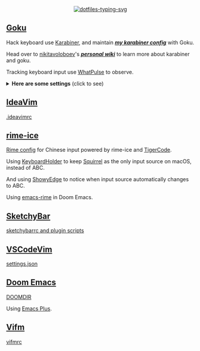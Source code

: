 <p align="center">
  <a href="https://git.io/typing-svg"><img src="https://readme-typing-svg.demolab.com?font=Fira+Code&duration=3500&pause=2000&color=21C8B8&center=true&vCenter=true&width=550&height=50&lines=Personal+dotfiles+on+macOS+managed+by+chezmoi" alt="dotfiles-typing-svg" /></a>
</p>

## [Goku](https://github.com/yqrashawn/GokuRakuJoudo)

Hack keyboard use [Karabiner](https://github.com/pqrs-org/Karabiner-Elements), and maintain ***[my karabiner config](./dot_config/karabiner.edn)*** with Goku.

Head over to [nikitavoloboev](https://github.com/nikitavoloboev)'s ***[personal wiki](https://wiki.nikiv.dev/macOS/apps/karabiner/)*** to learn more about karabiner and goku.

Tracking keyboard input use [WhatPulse](https://whatpulse.org/) to observe.

<details>
<summary><strong>Here are some settings</strong> (click to see)</summary>

| Type              | From                         | To                                                                | Comment                                                                                                                                                                    | Favorite | Todo                                       |
|-------------------|------------------------------|-------------------------------------------------------------------|----------------------------------------------------------------------------------------------------------------------------------------------------------------------------|----------|--------------------------------------------|
| layer             | space+any                    | shift+any                                                         | use the most strongest finger                                                                                                                                              | yes!     |                                            |
| layer             | v/m+any                      | control+any                                                       | use the second strongest finger                                                                                                                                            | yes!     |                                            |
| layer             | s+h/j/k/l                    | arrow keys                                                        |                                                                                                                                                                            | yes!     |                                            |
| layer             | s+d/f                        | copy/paste                                                        |                                                                                                                                                                            |          |                                            |
| layer             | d+j/k                        | cmd+shift+]/cmd+shift+[ in chrome; ctrl+tab/ctrl+shift+tab in wps | switch tabs in most apps                                                                                                                                                   | yes      |                                            |
| layer             | d+m                          | maximiz window                                                    | remap [Rectangle](https://github.com/rxhanson/Rectangle)                                                                                                                   |          |                                            |
| layer             | d+f/s                        | clicking(like vimium-f)/scrolling                                 | remap [Homerow](https://www.homerow.app/)                                                                                                                                  |          |                                            |
| layer             | f+j/k                        | delete/return                                                     | so easy to delete                                                                                                                                                          | yes!     |                                            |
| layer             | w+any                        | launch application                                                | w+j -> open chrome when not in chrome; w+j -> cmd+` when already in chrome                                                                                                 | yes!     |                                            |
| layer             | o+any                        | open website                                                      | o+f -> create new tab of chrome                                                                                                                                            |          |                                            |
| layer             | a+h/j/k/l/v/b/n              | mouse navigation/click                                            | during navigation: hold f to slow down, hold s to scroll                                                                                                                   |          | avoid pinky problem                        |
| layer             | a+i/o                        | zoom in/out                                                       |                                                                                                                                                                            |          |                                            |
| layer             | t+any                        | toggle setting/information                                        | t+d -> toggle dark mode                                                                                                                                                    |          |                                            |
| layer             | g+h/j/k/l                    | home/page_down/page_up/end                                        |                                                                                                                                                                            |          |                                            |
| layer             | x+h/j/k/l                    | shift+arrow                                                       | vi visual mode                                                                                                                                                             |          |                                            |
| layer             | r+h/j/k/l                    | scrolling                                                         |                                                                                                                                                                            |          |                                            |
| simultaneous keys | j+k                          | esc                                                               |                                                                                                                                                                            | yes      |                                            |
| simultaneous keys | m+k                          | translate                                                         | remap [Easydict](https://github.com/tisfeng/Easydict)                                                                                                                      |          | left hand mode with mouse                  |
| modifier alone    | left cmd                     | cmd+tab                                                           | so easy to switch previous app                                                                                                                                             | yes!     |                                            |
| modifier alone    | right cmd                    | mouse center click to active app, then maximize window            | use it a lot when vimium/ideavim lose focus in chrome/IntelliJ                                                                                                             | yes      |                                            |
| modifier alone    | left option                  | tmux prefix                                                       |                                                                                                                                                                            | yes      |                                            |
| modifier alone    | right option                 | translate in chrome/IntelliJ/Others                               | remap [immersive-translate](https://immersivetranslate.com/)/[Translation](https://github.com/YiiGuxing/TranslationPlugin)/[Easydict](https://github.com/tisfeng/Easydict) | yes      |                                            |
| modifier alone    | left shift                   | switch english/chinese input                                      | by Rime (nothing to do with goku)                                                                                                                                          |          | avoid pinky problem                        |
| modifier alone    | right shift                  | caps_lock                                                         | turn on caps_lock to enter vi mode (in process)                                                                                                                            |          | more vi binding                            |
| modifier alone    | fn                           | copy                                                              |                                                                                                                                                                            |          |                                            |
| modifier alone    | left control                 | paste                                                             |                                                                                                                                                                            |          |                                            |
| other             | caps_lock                    | esc(pressed alone)/control(as modifier)                           | use `j+k` and `v/m+any` instead                                                                                                                                            |          |                                            |
| mouse             | right click                  | copy word(double right click)/selected(hold right click)          |                                                                                                                                                                            |          |                                            |
| mouse             | option/command + left click  | copy word/selected                                                |                                                                                                                                                                            |          |                                            |
| mouse             | middle click                 | paste(hold middle click to overwrite)                             |                                                                                                                                                                            |          |                                            |
| trackpad          | s/d + finger on trackpad     | copy word/selected                                                |                                                                                                                                                                            |          | easy to accidentally trigger               |
| trackpad          | f + finger on trackpad       | paste(hold f to overwrite)                                        |                                                                                                                                                                            |          | easy to accidentally trigger               |
| trackpad          | h/j/k/l + finger on trackpad | arrow keys(one finger), home/page_down/page_up/end(two fingers)   |                                                                                                                                                                            |          | easy to accidentally trigger               |

</details>

## [IdeaVim](https://github.com/JetBrains/ideavim)

[.ideavimrc](./dot_ideavimrc)

## [rime-ice](https://github.com/iDvel/rime-ice)

[Rime config](./private_Library/Rime) for Chinese input powered by rime-ice and [TigerCode](https://tiger-code.com/).

Using [KeyboardHolder](https://keyboardholder.leavesc.com/zh-cn/) to keep [Squirrel](https://github.com/rime/squirrel) as the only input source on macOS, instead of ABC.

And using [ShowyEdge](https://github.com/pqrs-org/ShowyEdge) to notice when input source automatically changes to ABC.

Using [emacs-rime](https://github.com/DogLooksGood/emacs-rime) in Doom Emacs.

## [SketchyBar](https://github.com/FelixKratz/SketchyBar)

[sketchybarrc and plugin scripts](./dot_config/sketchybar)

## [VSCodeVim](https://github.com/VSCodeVim/Vim)

[settings.json](./private_Library/private_Application%20Support/private_Code/User/settings.json)

## [Doom Emacs](https://github.com/doomemacs/doomemacs)

[DOOMDIR](./dot_config/doom)

Using [Emacs Plus](https://github.com/d12frosted/homebrew-emacs-plus).

## [Vifm](https://github.com/vifm/vifm)

[vifmrc](./dot_config/private_vifm/vifmrc)
